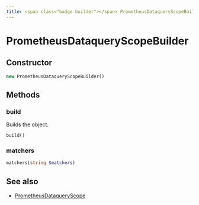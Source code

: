 ```yaml
---
title: <span class="badge builder"></span> PrometheusDataqueryScopeBuilder
---
```

# <span class="badge builder"></span> PrometheusDataqueryScopeBuilder

## Constructor

```php
new PrometheusDataqueryScopeBuilder()
```
## Methods

### <span class="badge object-method"></span> build

Builds the object.

```php
build()
```

### <span class="badge object-method"></span> matchers

```php
matchers(string $matchers)
```

## See also

 * <span class="badge object-type-class"></span> [PrometheusDataqueryScope](./object-PrometheusDataqueryScope.md)
